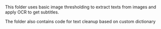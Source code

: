 This folder uses basic image thresholding to extract texts from images and apply OCR to get subtitles.

The folder also contains code for text cleanup based on custom dictionary